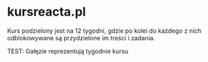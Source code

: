 # <h1><a>kursreacta.pl</a></h1>

<p>Kurs podzielony jest na 12 tygodni, 
gdzie po kolei do każdego z nich odblokowywane są przydzielone im treści i zadania.</p>

<p>TEST: Gałęzie reprezentują tygodnie kursu</p>